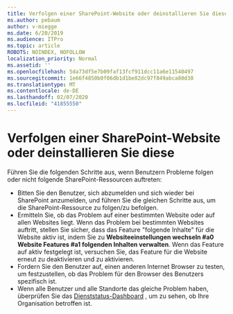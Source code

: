 ```yaml
---
title: Verfolgen einer SharePoint-Website oder deinstallieren Sie diese
ms.author: pebaum
author: v-miegge
ms.date: 6/20/2019
ms.audience: ITPro
ms.topic: article
ROBOTS: NOINDEX, NOFOLLOW
localization_priority: Normal
ms.assetid: ''
ms.openlocfilehash: 5da73df5e7b09faf13fcf911dcc11a6e11540497
ms.sourcegitcommit: 1e66f4850b0f06db1d1be82dc97f849abca80d38
ms.translationtype: MT
ms.contentlocale: de-DE
ms.lasthandoff: 02/07/2020
ms.locfileid: "41855550"
---
```

# <a name="follow-or-un-follow-a-sharepoint-site"></a>Verfolgen einer SharePoint-Website oder deinstallieren Sie diese

Führen Sie die folgenden Schritte aus, wenn Benutzern Probleme folgen oder nicht folgende SharePoint-Ressourcen auftreten:

* Bitten Sie den Benutzer, sich abzumelden und sich wieder bei SharePoint anzumelden, und führen Sie die gleichen Schritte aus, um die SharePoint-Ressource zu folgen/zu befolgen.
* Ermitteln Sie, ob das Problem auf einer bestimmten Website oder auf allen Websites liegt. Wenn das Problem bei bestimmten Websites auftritt, stellen Sie sicher, dass das Feature "folgende Inhalte" für die Website aktiv ist, indem Sie zu **Websiteeinstellungen wechseln #a0 Website Features #a1 folgenden Inhalten verwalten**. Wenn das Feature auf aktiv festgelegt ist, versuchen Sie, das Feature für die Website erneut zu deaktivieren und zu aktivieren.
* Fordern Sie den Benutzer auf, einen anderen Internet Browser zu testen, um festzustellen, ob das Problem für den Browser des Benutzers spezifisch ist.
* Wenn alle Benutzer und alle Standorte das gleiche Problem haben, überprüfen Sie das [Dienststatus-Dashboard](https://admin.microsoft.com/AdminPortal/Home#/servicehealth) , um zu sehen, ob Ihre Organisation betroffen ist.
